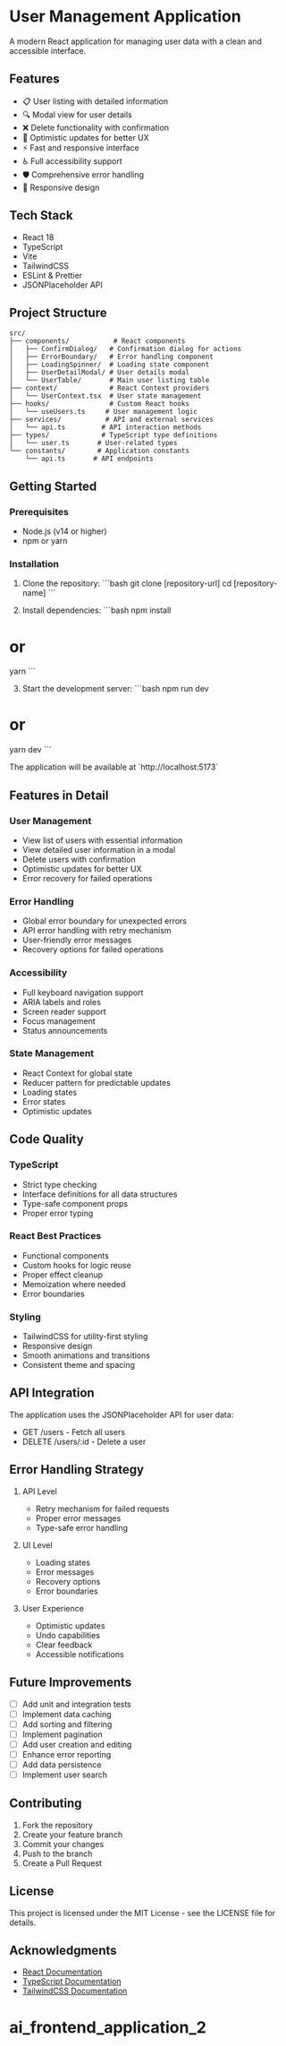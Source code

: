 # User Management Application

A modern React application for managing user data with a clean and accessible interface.

## Features

- 📋 User listing with detailed information
- 🔍 Modal view for user details
- ❌ Delete functionality with confirmation
- 🔄 Optimistic updates for better UX
- ⚡ Fast and responsive interface
- ♿ Full accessibility support
- 🛡️ Comprehensive error handling
- 📱 Responsive design

## Tech Stack

- React 18
- TypeScript
- Vite
- TailwindCSS
- ESLint & Prettier
- JSONPlaceholder API

## Project Structure

```
src/
├── components/           # React components
│   ├── ConfirmDialog/   # Confirmation dialog for actions
│   ├── ErrorBoundary/   # Error handling component
│   ├── LoadingSpinner/  # Loading state component
│   ├── UserDetailModal/ # User details modal
│   └── UserTable/       # Main user listing table
├── context/             # React Context providers
│   └── UserContext.tsx  # User state management
├── hooks/               # Custom React hooks
│   └── useUsers.ts     # User management logic
├── services/           # API and external services
│   └── api.ts         # API interaction methods
├── types/             # TypeScript type definitions
│   └── user.ts       # User-related types
└── constants/        # Application constants
    └── api.ts       # API endpoints
```

## Getting Started

### Prerequisites

- Node.js (v14 or higher)
- npm or yarn

### Installation

1. Clone the repository:
\`\`\`bash
git clone [repository-url]
cd [repository-name]
\`\`\`

2. Install dependencies:
\`\`\`bash
npm install
# or
yarn
\`\`\`

3. Start the development server:
\`\`\`bash
npm run dev
# or
yarn dev
\`\`\`

The application will be available at \`http://localhost:5173\`

## Features in Detail

### User Management

- View list of users with essential information
- View detailed user information in a modal
- Delete users with confirmation
- Optimistic updates for better UX
- Error recovery for failed operations

### Error Handling

- Global error boundary for unexpected errors
- API error handling with retry mechanism
- User-friendly error messages
- Recovery options for failed operations

### Accessibility

- Full keyboard navigation support
- ARIA labels and roles
- Screen reader support
- Focus management
- Status announcements

### State Management

- React Context for global state
- Reducer pattern for predictable updates
- Loading states
- Error states
- Optimistic updates

## Code Quality

### TypeScript

- Strict type checking
- Interface definitions for all data structures
- Type-safe component props
- Proper error typing

### React Best Practices

- Functional components
- Custom hooks for logic reuse
- Proper effect cleanup
- Memoization where needed
- Error boundaries

### Styling

- TailwindCSS for utility-first styling
- Responsive design
- Smooth animations and transitions
- Consistent theme and spacing

## API Integration

The application uses the JSONPlaceholder API for user data:

- GET /users - Fetch all users
- DELETE /users/:id - Delete a user

## Error Handling Strategy

1. API Level
   - Retry mechanism for failed requests
   - Proper error messages
   - Type-safe error handling

2. UI Level
   - Loading states
   - Error messages
   - Recovery options
   - Error boundaries

3. User Experience
   - Optimistic updates
   - Undo capabilities
   - Clear feedback
   - Accessible notifications

## Future Improvements

- [ ] Add unit and integration tests
- [ ] Implement data caching
- [ ] Add sorting and filtering
- [ ] Implement pagination
- [ ] Add user creation and editing
- [ ] Enhance error reporting
- [ ] Add data persistence
- [ ] Implement user search

## Contributing

1. Fork the repository
2. Create your feature branch
3. Commit your changes
4. Push to the branch
5. Create a Pull Request

## License

This project is licensed under the MIT License - see the LICENSE file for details.

## Acknowledgments

- [React Documentation](https://react.dev)
- [TypeScript Documentation](https://www.typescriptlang.org)
- [TailwindCSS Documentation](https://tailwindcss.com)
# ai_frontend_application_2